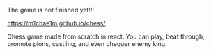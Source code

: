 The game is not finished yet!!!

https://m1chae1m.github.io/chess/

Chess game made from scratch in react. You can play, beat through, promote pions, castling, and even chequer enemy king.